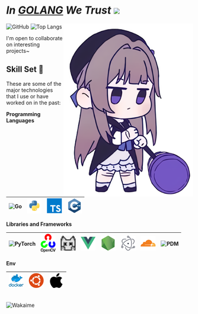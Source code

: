 # ***In [GOLANG](https://go.dev) We Trust***     ![](https://visitor-badge.laobi.icu/badge?page_id=Tohrusky.readme)

<img align="right" src="https://raw.githubusercontent.com/Tohrusky/Tohrusky/main/icon/heerrrtttaa.png" width="350" />

<picture>
  <source media="(prefers-color-scheme: dark)" srcset="https://github-readme-stats.vercel.app/api?username=Tohrusky&show_icons=true&include_all_commits=true&theme=dark" width="350" />
  <source media="(prefers-color-scheme: light)" srcset="https://github-readme-stats.vercel.app/api?username=Tohrusky&show_icons=true&include_all_commits=true" width="350" />
  <img alt="GitHub" src="https://github-readme-stats.vercel.app/api?username=Tohrusky&show_icons=true&include_all_commits=true" width="350" />
</picture>

<picture>
  <source media="(prefers-color-scheme: dark)" srcset="https://github-readme-stats.vercel.app/api/top-langs/?username=Tohrusky&langs_count=10&layout=compact&theme=dark" width="350" />
  <source media="(prefers-color-scheme: light)" srcset="https://github-readme-stats.vercel.app/api/top-langs/?username=Tohrusky&langs_count=10&layout=compact" width="350" />
  <img alt="Top Langs" src="https://github-readme-stats.vercel.app/api/top-langs/?username=Tohrusky&langs_count=10&layout=compact" width="350" />
</picture>


I'm open to collaborate on interesting projects~

## Skill Set :muscle:

These are some of the major technologies that I use or have worked on in the past:

**Programming Languages**

<img title="Go" alt="Go" width="40px" src="https://camo.githubusercontent.com/e1642783ac59c24022f53d5027531f964dece713c18c3aa3f58992f3df24ffbe/68747470733a2f2f63646e2e6a7364656c6976722e6e65742f67682f64657669636f6e732f64657669636f6e2f69636f6e732f676f2f676f2d6f726967696e616c2e737667">|<img title="Python" alt="Python" width="40px" src="https://raw.githubusercontent.com/github/explore/master/topics/python/python.png" />|<img alt="Typescript" title="Typescript" width="40px" src="https://raw.githubusercontent.com/github/explore/main/topics/typescript/typescript.png">|<img title="C++" alt="C++" width="40px" src="https://raw.githubusercontent.com/github/explore/master/topics/cpp/cpp.png">
|--|--|--|--|

**Libraries and Frameworks**

<img title="PyTorch" alt="PyTorch" width="40px" src="https://pytorch.org/assets/images/logo-icon.svg">|<img title="OpenCV" alt="OpenCV" height="50px" width="40px" src="https://raw.githubusercontent.com/github/explore/master/topics/opencv/opencv.png">|<img title="NCNN" alt="NCNN" width="40px" src="https://raw.githubusercontent.com/Tencent/ncnn/master/images/256-ncnn.png">|<img title="Vue" alt="Vue" width="40px" src="https://github.com/github/explore/blob/main/topics/vue/vue.png">|<img title="Nodejs" alt="Nodejs" width="40px" src="https://github.com/github/explore/blob/main/topics/nodejs/nodejs.png">|<img title="Electron" alt="Electron" width="40px" src="https://github.com/github/explore/blob/main/topics/electron/electron.png">|<img title="cloudflare" alt="cloudflare" width="40px" src="https://github.com/github/explore/blob/main/topics/cloudflare/cloudflare.png">|<img title="PDM" alt="PDM" width="40px" src="https://raw.githubusercontent.com/pdm-project/pdm/main/docs/docs/assets/logo_big.png">
|--|--|--|--|--|--|--|--|

**Env**

<img title="Docker" alt="Docker" width="40px" src="https://raw.githubusercontent.com/github/explore/master/topics/docker/docker.png">|<img title="Ubuntu" alt="Ubuntu" width="40px" src="https://raw.githubusercontent.com/github/explore/master/topics/ubuntu/ubuntu.png">|<img title="MacOS" alt="MacOS" width="40px" src="https://github.com/github/explore/blob/main/topics/apple/apple.png">
|--|--|--|
<br>


<picture>
  <source media="(prefers-color-scheme: dark)" srcset="https://wakatime.com/share/@4f9cf146-e9bf-4dae-b8fb-94a28ad3e8d7/81a9b952-edaa-452e-a3a6-74ded01af2aa.svg" />
  <source media="(prefers-color-scheme: light)" srcset="https://wakatime.com/share/@4f9cf146-e9bf-4dae-b8fb-94a28ad3e8d7/59fdb629-bc87-4ba3-a0cb-b0cc99c09e7c.svg" />
  <img alt="Wakaime" src="https://wakatime.com/share/@4f9cf146-e9bf-4dae-b8fb-94a28ad3e8d7/59fdb629-bc87-4ba3-a0cb-b0cc99c09e7c.svg" />
</picture>

